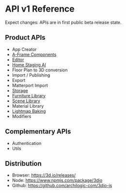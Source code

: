 # API v1 Reference

Expect changes: APIs are in first public beta release state.

## Product APIs
* App Creator
* [A-Frame Components](docs/api/1/aframe-components.md)
* [Editor](https://docs.archilogic.com)
* [Home Staging AI](docs/api/1/home-staging-ai.md)
* Floor Plan to 3D conversion
* Import / Publishing
* Export
* Matterport Import
* [Storage](docs/api/1/storage.html)
* [Furniture Library](docs/api/1/furniture-library.html)
* [Scene Library](docs/api/1/scene-library.html)
* Material Library
* [Lightmap Baking](docs/api/1/lightmap-baking.html)
* Modifiers

## Complementary APIs
* Authentication
* Utils

## Distribution
* Browser: https://3d.io/releases/
* Node: https://www.npmjs.com/package/3dio
* Github: https://github.com/archilogic-com/3dio-js
